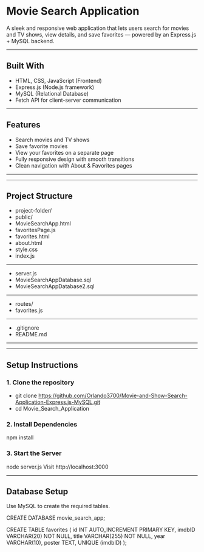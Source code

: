 # Movie Search Application

A sleek and responsive web application that lets users search for movies and TV shows, view details, and save favorites — powered by an Express.js + MySQL backend.

---

## Built With
- HTML, CSS, JavaScript (Frontend)
- Express.js (Node.js framework)
- MySQL (Relational Database)
- Fetch API for client-server communication

---

## Features
- Search movies and TV shows
- Save favorite movies
- View your favorites on a separate page
- Fully responsive design with smooth transitions
- Clean navigation with About & Favorites pages

---

---

## Project Structure
- project-folder/
- public/
- MovieSearchApp.html
- favoritesPage.js
- favorites.html
- about.html
- style.css
- index.js

---

- server.js
- MovieSearchAppDatabase.sql
- MovieSearchAppDatabase2.sql

---

- routes/
- favorites.js

---

- .gitignore
- README.md

---
---

## Setup Instructions
### 1. Clone the repository

- git clone https://github.com/Orlando3700/Movie-and-Show-Search-Application-Express.js-MySQL.git
- cd Movie_Search_Application
### 2. Install Dependencies

npm install
### 3. Start the Server

node server.js
Visit http://localhost:3000

---

## Database Setup
Use MySQL to create the required tables.

CREATE DATABASE movie_search_app;

CREATE TABLE favorites (
    id INT AUTO_INCREMENT PRIMARY KEY,
    imdbID VARCHAR(20) NOT NULL,
    title VARCHAR(255) NOT NULL,
    year VARCHAR(10),
    poster TEXT,
    UNIQUE (imdbID)
);


